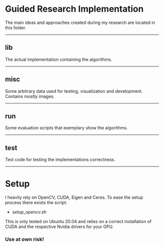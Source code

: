 # Guided Research Implementation

The main ideas and approaches created during my research are located in this folder.

---

## lib

The actual implementation containing the algorithms.

---

## misc

Some arbitrary data used for testing, visualization and development.  
Contains mostly images.

---

## run

Some evaluation scripts that exemplary show the algorithms.

---

## test

Test code for testing the implementations correctness.

---

# Setup

I heavily rely on OpenCV, CUDA, Eigen and Ceres. To ease the setup process there exists the script:

- _setup_opencv.sh_

This is only tested on Ubuntu 20.04 and relies on a correct installation of CUDA and the respective Nvidia drivers for
your GPU.

### Use at own risk!